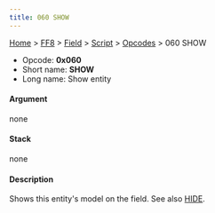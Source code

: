 ```yaml
---
title: 060 SHOW
---
```


[Home](Main%20Page.md) > [FF8](FF8.md) > [Field](FF8/Field.md) > [Script](FF8/Field/Script.md) > [Opcodes](FF8/Field/Script/Opcodes.md) > 060 SHOW

-   Opcode: **0x060**
-   Short name: **SHOW**
-   Long name: Show entity

#### Argument

none

#### Stack

none

#### Description

Shows this entity's model on the field. See also [HIDE][].

  [HIDE]: ../061%20HIDE.md "wikilink"
